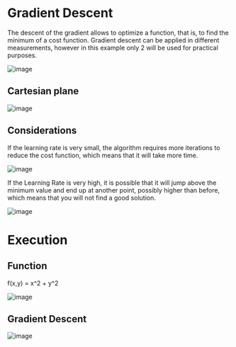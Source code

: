 # Gradient Descent

The descent of the gradient allows to optimize a function, that is, to find the minimum of a cost function. Gradient descent can be applied in different measurements, however in this example only 2 will be used for practical purposes.

![image](https://user-images.githubusercontent.com/78567418/148282379-1c4a2a88-e668-4455-aeb7-277cf7f72459.png)

## Cartesian plane

![image](https://user-images.githubusercontent.com/78567418/148282501-bc6be9d8-22d2-4fc1-a1ec-01c3f8b2a219.png)

## Considerations

If the learning rate is very small, the algorithm requires more iterations to reduce the cost function, which means that it will take more time.

![image](https://user-images.githubusercontent.com/78567418/148282651-593bfc9b-13c6-4050-ac36-d4c43c186561.png)

If the Learning Rate is very high, it is possible that it will jump above the minimum value and end up at another point, possibly higher than before, which means that you will not find a good solution.

![image](https://user-images.githubusercontent.com/78567418/148283588-a4f68820-dfce-41e3-a384-f25f26ae36b5.png)

# Execution

## Function

f(x,y) = x^2 + y^2

![image](https://user-images.githubusercontent.com/78567418/148285167-86183748-31b8-455b-9a6d-07e0052e06d4.png)

## Gradient Descent

![image](https://user-images.githubusercontent.com/78567418/148285692-e2a8abbd-6c42-4e24-be17-e4c07e13b24c.png)

